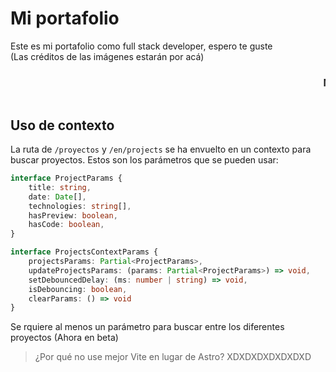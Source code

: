 # Mi portafolio

Este es mi portafolio como full stack developer, espero te guste <br>
(Las créditos de las imágenes estarán por acá)
<marquee>
<h3>Missa510, October 15th 2024</h3>
</marquee>

## Uso de contexto
La ruta de <code>/proyectos</code> y <code>/en/projects</code> se ha envuelto en un contexto para buscar proyectos. Estos son los parámetros que se pueden usar:

```typescript
interface ProjectParams {
    title: string,
    date: Date[],
    technologies: string[],
    hasPreview: boolean,
    hasCode: boolean,
}

interface ProjectsContextParams {
    projectsParams: Partial<ProjectParams>,
    updateProjectsParams: (params: Partial<ProjectParams>) => void,
    setDebouncedDelay: (ms: number | string) => void,
    isDebouncing: boolean,
    clearParams: () => void
}
```

Se rquiere al menos un parámetro para buscar entre los diferentes proyectos
(Ahora en beta)

> ¿Por qué no use mejor Vite en lugar de Astro? XDXDXDXDXDXDXD